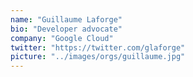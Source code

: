 ```yaml
---
name: "Guillaume Laforge"
bio: "Developer advocate"
company: "Google Cloud"
twitter: "https://twitter.com/glaforge"
picture: "../images/orgs/guillaume.jpg"
---
```

